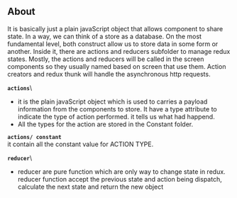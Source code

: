 ## About

It is basically just a plain javaScript object that allows component to share state. In a way, we can think of a store as a database. On the most fundamental level, both construct allow us to store data in some form or another. Inside it, there are actions and reducers subfolder to manage redux states. Mostly, the actions and reducers will be called in the screen components so they usually named based on screen that use them. Action creators and redux thunk will handle the asynchronous http requests.

**`actions`**\

- it is the plain javaScript object which  is used to carries a payload information from the components to store. It have a type attribute to indicate the type of action performed. it tells us what had happend.
- All the types for the action are stored in the Constant folder.

**`actions/ constant`**\
it contain all the constant value for ACTION TYPE.

**`reducer`**\

- reducer are pure function which are only way to change state in redux. reducer function accept the previous state and action being dispatch, calculate the next state and return the new object
